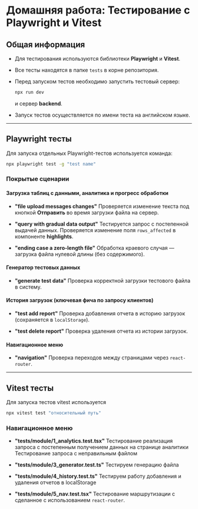 # Домашняя работа: Тестирование с Playwright и Vitest

## Общая информация

* Для тестирования используются библиотеки **Playwright** и **Vitest**.

* Все тесты находятся в папке `tests` в корне репозитория.

* Перед запуском тестов необходимо запустить тестовый сервер:

  ```bash
  npx run dev
  ```

  и сервер **backend**.

* Запуск тестов осуществляется по имени теста на английском языке.

---

## Playwright тесты

Для запуска отдельных Playwright-тестов используется команда:

```bash
npx playwright test -g "test name"
```

### Покрытые сценарии

#### Загрузка таблиц с данными, аналитика и прогресс обработки

* **"file upload messages changes"**
  Проверяется изменение текста под кнопкой **Отправить** во время загрузки файла на сервер.

* **"query with gradual data output"**
  Тестируется запрос с постепенной выдачей данных. Проверяется изменение поля `rows_affected` в компоненте **highlights**.

* **"ending case a zero-length file"**
  Обработка краевого случая — загрузка файла нулевой длины (без содержимого).

#### Генератор тестовых данных

* **"generate test data"**
  Проверка корректной загрузки тестового файла в систему.

#### История загрузок (ключевая фича по запросу клиентов)

* **"test add report"**
  Проверка добавления отчета в историю загрузок (сохраняется в `localStorage`).

* **"test delete report"**
  Проверка удаления отчета из истории загрузок.

#### Навигационное меню

* **"navigation"**
  Проверка переходов между страницами через `react-router`.

---

## Vitest тесты

Для запуска тестов vitest используется 

```bash
npx vitest test "относительный путь"
```

### Навигационное меню

* **"tests/module/1_analytics.test.tsx"**
  Тестирование реализация запроса с постепенным получением данных на странице аналитики
  Тестирование запроса с неправильным файлом

* **"tests/module/3_generator.test.ts"**
  Тестируем генерацию файла

* **"tests/module/4_history.test.ts"**
  Тестируем работу добавления и удаления отчетов в localStorage

* **"tests/module/5_nav.test.tsx"**
  Тестирование маршрутизации с сделанное с использованием  `react-router`.




